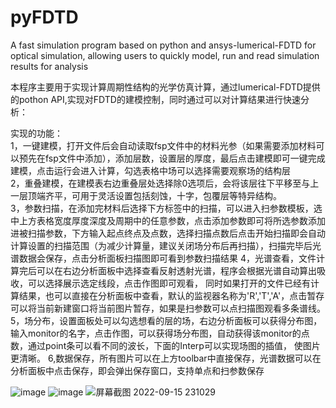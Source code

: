 # pyFDTD
A fast simulation program based on python and ansys-lumerical-FDTD for optical simulation, allowing users to quickly model, run and read simulation results for analysis

本程序主要用于实现计算周期性结构的光学仿真计算，通过lumerical-FDTD提供的pothon API,实现对FDTD的建模控制，同时通过可以对计算结果进行快速分析：    
  
实现的功能：  
1，一键建模，打开文件后会自动读取fsp文件中的材料光参（如果需要添加材料可以预先在fsp文件中添加），添加层数，设置层的厚度，最后点击建模即可一键完成建模，点击运行会进入计算，勾选表格中场可以选择需要观察场的结构层  
2，重叠建模，在建模表右边重叠层处选择除0选项后，会将该层往下平移至与上一层顶端齐平，可用于灵活设置包括刻蚀，十字，包覆层等特异结构。  
3，参数扫描，在添加完材料后选择下方标签中的扫描，可以进入扫参数模板，选中上方表格宽度厚度深度及周期中的任意参数，点击添加参数即可将所选参数添加进被扫描参数，下方输入起点终点及点数，选择扫描点数后点击开始扫描即会自动计算设置的扫描范围（为减少计算量，建议关闭场分布后再扫描），扫描完毕后光谱数据会保存，点击分析面板扫描图即可看到参数扫描结果
4，光谱查看，文件计算完后可以在右边分析面板中选择查看反射透射光谱，程序会根据光谱自动算出吸收，可以选择展示选定线段，点击作图即可观看， 同时如果打开的文件已经有计算结果，也可以直接在分析面板中查看，默认的监视器名称为'R','T','A'，点击暂存可以将当前新建窗口将当前图片暂存，如果是扫参数可以点扫描图观看多条谱线。  
5，场分布，设置面板处可以勾选想看的层的场，右边分析面板可以获得分布图，输入monitor的名字，点击作图，可以获得场分布图，自动获得该monitor的点数，通过point条可以看不同的波长，下面的Interp可以实现场图的插值， 使图片更清晰。
6,数据保存，所有图片可以在上方toolbar中直接保存，光谱数据可以在分析面板中点击保存，即会弹出保存窗口，支持单点和扫参数保存 

![image](https://user-images.githubusercontent.com/109337832/189107873-ba443ce0-27ac-4a4b-9b03-af221db79df2.png)
![image](https://user-images.githubusercontent.com/109337832/189108036-68ed5361-b7df-4b59-a5d6-4d9e9e3adeb9.png)
![屏幕截图 2022-09-15 231029](https://user-images.githubusercontent.com/109337832/190675576-012edf19-0ff7-4d83-b579-249f9a9ef19a.png)

